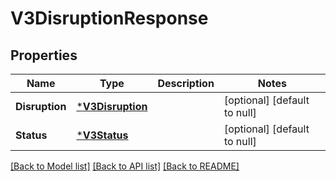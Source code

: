 # V3DisruptionResponse

## Properties
Name | Type | Description | Notes
------------ | ------------- | ------------- | -------------
**Disruption** | [***V3Disruption**](V3.Disruption.md) |  | [optional] [default to null]
**Status** | [***V3Status**](V3.Status.md) |  | [optional] [default to null]

[[Back to Model list]](../README.md#documentation-for-models) [[Back to API list]](../README.md#documentation-for-api-endpoints) [[Back to README]](../README.md)

